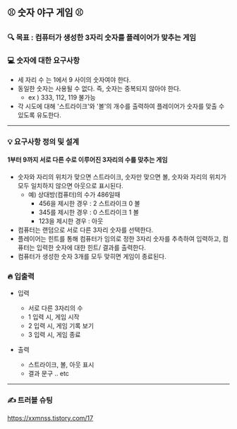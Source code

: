 ## ⚾ 숫자 야구 게임 ⚾

### 🔍 목표 : 컴퓨터가 생성한 3자리 숫자를 플레이어가 맞추는 게임

### 💻 숫자에 대한 요구사항
- 세 자리 수 는 1에서 9 사이의 숫자여야 한다.
- 동일한 숫자는 사용될 수 없다. 즉, 숫자는 중복되지 않아야 한다.
  - ex ) 333, 112, 119 불가능
- 각 시도에 대해 '스트라이크'와 '볼'의 개수를 출력하여 플레이어가 숫자를 맞출 수 있도록 유도한다.

---
### 💡 요구사항 정의 및 설계
#### 1부터 9까지 서로 다른 수로 이루어진 3자리의 수를 맞추는 게임
  - 숫자와 자리의 위치가 맞으면 스트라이크, 숫자만 맞으면 볼, 숫자와 자리의 위치가 모두 일치하지 않으면 아웃으로 표시된다.
    - 예) 상대방(컴퓨터)의 수가 486일때
        - 456을 제시한 경우 : 2 스트라이크 0 볼
        - 345를 제시한 경우 : 0 스트라이크 1 볼
        - 123을 제시한 경우 : 아웃
  - 컴퓨터는 랜덤으로 서로 다른 3자리 숫자를 선택한다.
  - 플레이어는 힌트를 통해 컴퓨터가 임의로 정한 3자리 숫자를 추측하여 입력하고,
    컴퓨터는 입력한 숫자에 대한 힌트/ 결과를 출력한다.
  - 컴퓨터가 생성한 숫자 3개를 모두 맞히면 게임이 종료된다.

### 🔥 입출력
  - 입력
    - 서로 다른 3자리의 수
    - 1 입력 시, 게임 시작
    - 2 입력 시, 게임 기록 보기
    - 3 입력 시, 게임 종료

  - 출력
    - 스트라이크, 볼, 아웃 표시
    - 결과 문구 .. etc

---
### ✍ 트러블 슈팅
https://xxmnss.tistory.com/17
